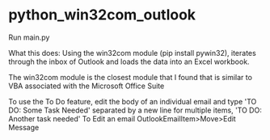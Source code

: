 # python_win32com_outlook

Run main.py

What this does:
Using the win32com module (pip install pywin32), iterates through the inbox of Outlook and loads the data into an Excel workbook.

The win32com module is the closest module that I found that is similar to VBA associated with the Microsoft Office Suite

To use the To Do feature, edit the body of an individual email and type 'TO DO: Some Task Needed' separated by a new line for multiple items, 'TO DO: Another task needed'
To Edit an email OutlookEmailItem>Move>Edit Message

